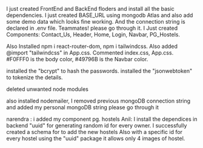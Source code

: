 I just created FrontEnd and BackEnd floders and install all the basic dependencies.
I just created BASE_URL using mongodb Atlas and also add some demo data which looks fine working.
And the connection string is declared in .env file. Teammates! please go through it.
I Just created Components: Contact_Us, Header, Home, Login, Navbar, PG_Hostels.

Also Installed npm i react-router-dom, npm i tailwindcss.
Also added @import "tailwindcss" in App.css.
Commented index.css, App.css.
#F0FFF0 is the body color, #49796B is the Navbar color.

installed the "bcrypt" to hash the passwords.
installed the "jsonwebtoken" to tokenize the details.

deleted unwanted node modules

also installed nodemailer, I removed previous mongoDB connection string and added my personal mongoDB string please go through it


narendra :  i added my component pg. hostels
Anil:   I install the dependices in backend "uuid" for generating random id for every owner.
        I successfully created a schema for to add the new hostels
        Also with a specific id for every hostel using the "uuid" package
        it allows only 4 images of hostel.